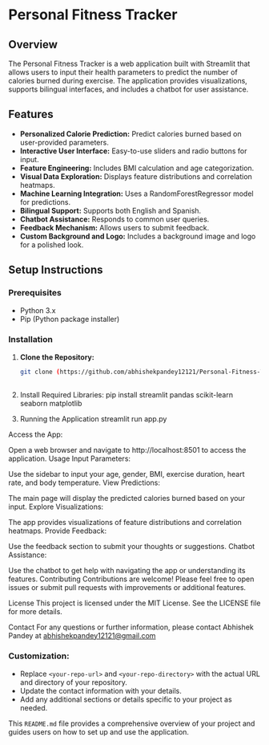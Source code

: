 # Personal Fitness Tracker

## Overview
The Personal Fitness Tracker is a web application built with Streamlit that allows users to input their health parameters to predict the number of calories burned during exercise. The application provides visualizations, supports bilingual interfaces, and includes a chatbot for user assistance.

## Features
- **Personalized Calorie Prediction:** Predict calories burned based on user-provided parameters.
- **Interactive User Interface:** Easy-to-use sliders and radio buttons for input.
- **Feature Engineering:** Includes BMI calculation and age categorization.
- **Visual Data Exploration:** Displays feature distributions and correlation heatmaps.
- **Machine Learning Integration:** Uses a RandomForestRegressor model for predictions.
- **Bilingual Support:** Supports both English and Spanish.
- **Chatbot Assistance:** Responds to common user queries.
- **Feedback Mechanism:** Allows users to submit feedback.
- **Custom Background and Logo:** Includes a background image and logo for a polished look.

## Setup Instructions

### Prerequisites
- Python 3.x
- Pip (Python package installer)

### Installation
1. **Clone the Repository:**
   ```bash
   git clone (https://github.com/abhishekpandey12121/Personal-Fitness-Tracker)
  
2. Install Required Libraries:
pip install streamlit pandas scikit-learn seaborn matplotlib

3. Running the Application
   streamlit run app.py

Access the App:

Open a web browser and navigate to http://localhost:8501 to access the application.
Usage
Input Parameters:

Use the sidebar to input your age, gender, BMI, exercise duration, heart rate, and body temperature.
View Predictions:

The main page will display the predicted calories burned based on your input.
Explore Visualizations:

The app provides visualizations of feature distributions and correlation heatmaps.
Provide Feedback:

Use the feedback section to submit your thoughts or suggestions.
Chatbot Assistance:

Use the chatbot to get help with navigating the app or understanding its features.
Contributing
Contributions are welcome! Please feel free to open issues or submit pull requests with improvements or additional features.

License
This project is licensed under the MIT License. See the LICENSE file for more details.

Contact
For any questions or further information, please contact Abhishek Pandey at abhishekpandey12121@gmail.com


### Customization:
- Replace `<your-repo-url>` and `<your-repo-directory>` with the actual URL and directory of your repository.
- Update the contact information with your details.
- Add any additional sections or details specific to your project as needed.

This `README.md` file provides a comprehensive overview of your project and guides users on how to set up and use the application.





